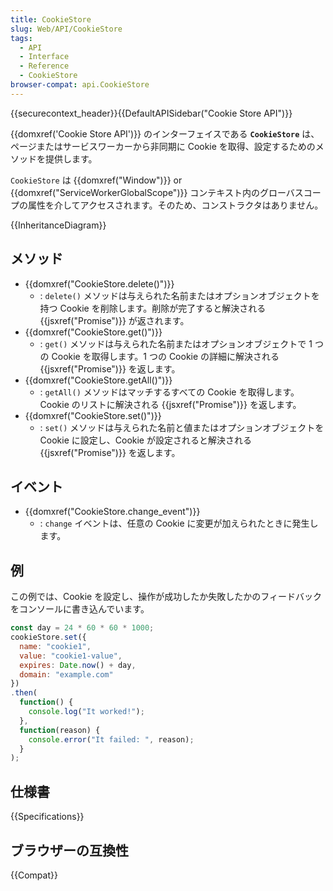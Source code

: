 ```yaml
---
title: CookieStore
slug: Web/API/CookieStore
tags:
  - API
  - Interface
  - Reference
  - CookieStore
browser-compat: api.CookieStore
---
```

{{securecontext_header}}{{DefaultAPISidebar("Cookie Store API")}}

{{domxref('Cookie Store API')}} のインターフェイスである **`CookieStore`** は、ページまたはサービスワーカーから非同期に Cookie を取得、設定するためのメソッドを提供します。

`CookieStore` は {{domxref("Window")}} or {{domxref("ServiceWorkerGlobalScope")}} コンテキスト内のグローバスコープの属性を介してアクセスされます。そのため、コンストラクタはありません。

{{InheritanceDiagram}}

## メソッド

- {{domxref("CookieStore.delete()")}}
  - : `delete()` メソッドは与えられた名前またはオプションオブジェクトを持つ Cookie を削除します。削除が完了すると解決される {{jsxref("Promise")}} が返されます。
- {{domxref("CookieStore.get()")}}
  - : `get()` メソッドは与えられた名前またはオプションオブジェクトで 1 つの Cookie を取得します。1 つの Cookie の詳細に解決される {{jsxref("Promise")}} を返します。
- {{domxref("CookieStore.getAll()")}}
  - : `getAll()` メソッドはマッチするすべての Cookie を取得します。Cookie のリストに解決される {{jsxref("Promise")}} を返します。
- {{domxref("CookieStore.set()")}}
  - : `set()` メソッドは与えられた名前と値またはオプションオブジェクトを Cookie に設定し、Cookie が設定されると解決される {{jsxref("Promise")}} を返します。

## イベント

- {{domxref("CookieStore.change_event")}}
  - : `change` イベントは、任意の Cookie に変更が加えられたときに発生します。

## 例

この例では、Cookie を設定し、操作が成功したか失敗したかのフィードバックをコンソールに書き込んでいます。

```js
const day = 24 * 60 * 60 * 1000;
cookieStore.set({
  name: "cookie1",
  value: "cookie1-value",
  expires: Date.now() + day,
  domain: "example.com"
})
.then(
  function() {
    console.log("It worked!");
  },
  function(reason) {
    console.error("It failed: ", reason);
  }
);
```

## 仕様書

{{Specifications}}

## ブラウザーの互換性

{{Compat}}
